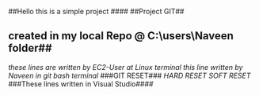##Hello this is a simple project ####
##Project GIT##
## created in my local Repo @ C:\users\Naveen folder##
*these lines are written by EC2-User at Linux terminal*
*this line written by Naveen in git bash terminal*
###GIT RESET###
*HARD RESET*
*SOFT RESET*
###These lines written in Visual Studio####
